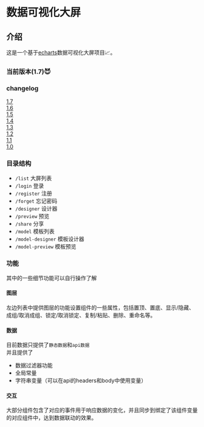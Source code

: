 # 数据可视化大屏  

## 介绍  
这是一个基于[echarts](https://github.com/apache/echarts)数据可视化大屏项目📈。

### 当前版本(1.7)😈    

### changelog  
[1.7](https://github.com/food-billboard/create-chart/blob/main/public/docs/1.7.md)  
[1.6](https://github.com/food-billboard/create-chart/blob/main/public/docs/1.6.md)  
[1.5](https://github.com/food-billboard/create-chart/blob/main/public/docs/1.5.md)  
[1.4](https://github.com/food-billboard/create-chart/blob/main/public/docs/1.4.md)  
[1.3](https://github.com/food-billboard/create-chart/blob/main/public/docs/1.3.md)  
[1.2](https://github.com/food-billboard/create-chart/blob/main/public/docs/1.2.md)  
[1.1](https://github.com/food-billboard/create-chart/blob/main/public/docs/1.1.md)  
[1.0](https://github.com/food-billboard/create-chart/blob/main/public/docs/1.0.md)  

### 目录结构  
- `/list` 大屏列表
- `/login` 登录  
- `/register` 注册  
- `/forget` 忘记密码  
- `/designer` 设计器  
- `/preview` 预览  
- `/share` 分享  
- `/model` 模板列表  
- `/model-designer` 模板设计器   
- `/model-preview` 模板预览  
### 功能 
其中的一些细节功能可以自行操作了解   
#### 图层  
左边列表中提供图层的功能设置组件的一些属性，包括置顶、置底、显示/隐藏、成组/取消成组、锁定/取消锁定、复制/粘贴、删除、重命名等。  
#### 数据  
目前数据只提供了`静态数据`和`api数据`  
并且提供了  
- 数据过滤器功能  
- 全局常量  
- 字符串变量（可以在api的headers和body中使用变量）  
#### 交互  
大部分组件包含了对应的事件用于响应数据的变化，并且同步到绑定了该组件变量的对应组件中，达到数据联动的效果。  